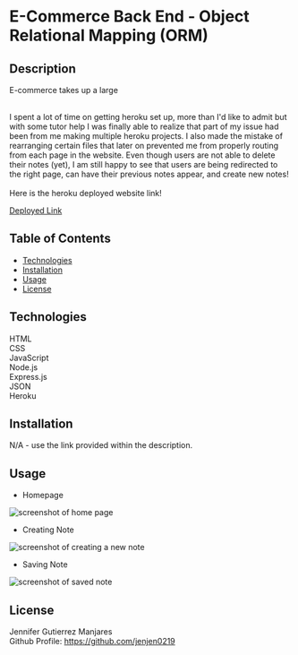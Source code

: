 # E-Commerce Back End - Object Relational Mapping (ORM) 

## Description
E-commerce takes up a large 

<br>
I spent a lot of time on getting heroku set up, more than I'd like to admit but with some tutor help I was finally able to realize that part of my issue had been from me making multiple heroku projects. I also made the mistake of rearranging certain files that later on prevented me from properly routing from each page in the website. Even though users are not able to delete their notes (yet), I am still happy to see that users are being redirected to the right page, can have their previous notes appear, and create new notes! 
<br>
<br>
Here is the heroku deployed website link! 
<br>

[Deployed Link](https://nameless-mountain-32309.herokuapp.com/notes)

## Table of Contents
- [Technologies](#technologies)
- [Installation](#installation)
- [Usage](#usage)
- [License](#license)

## Technologies
HTML<br>
CSS<br>
JavaScript<br>
Node.js<br>
Express.js<br>
JSON<br>
Heroku

## Installation

N/A - use the link provided within the description. 

## Usage
- Homepage <br>

![screenshot of home page](/images/homePage11.png)
<br>

- Creating Note <br>

![screenshot of creating a new note](/images/creatingNote11.png)
<br>

- Saving Note <br>

![screenshot of saved note](/images/savingNote11.png)



## License
Jennifer Gutierrez Manjares <br>
Github Profile: https://github.com/jenjen0219

